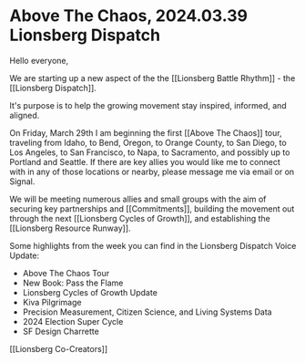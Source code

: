 # Above The Chaos, 2024.03.39 Lionsberg Dispatch

Hello everyone, 

We are starting up a new aspect of the the [[Lionsberg Battle Rhythm]] - the [[Lionsberg Dispatch]]. 

It's purpose is to help the growing movement stay inspired, informed, and aligned. 

On Friday, March 29th I am beginning the first [[Above The Chaos]] tour, traveling from Idaho, to Bend, Oregon, to Orange County, to San Diego, to Los Angeles, to San Francisco, to Napa, to Sacramento, and possibly up to Portland and Seattle. If there are key allies you would like me to connect with in any of those locations or nearby, please message me via email or on Signal. 

We will be meeting numerous allies and small groups with the aim of securing key partnerships and [[Commitments]], building the movement out through the next [[Lionsberg Cycles of Growth]], and establishing the [[Lionsberg Resource Runway]]. 

Some highlights from the week you can find in the Lionsberg Dispatch Voice Update: 

- Above The Chaos Tour  
- New Book: Pass the Flame 
- Lionsberg Cycles of Growth Update  
- Kiva Pilgrimage 
- Precision Measurement, Citizen Science, and Living Systems Data 
- 2024 Election Super Cycle 
- SF Design Charrette 



[[Lionsberg Co-Creators]] 
